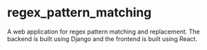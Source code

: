 # regex_pattern_matching
A web application for regex pattern matching and replacement. The backend is built using Django and the frontend is built using React.
